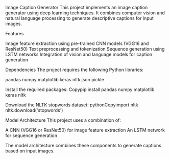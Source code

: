 Image Caption Generator
This project implements an image caption generator using deep learning techniques. It combines computer vision and natural language processing to generate descriptive captions for input images.

Features

Image feature extraction using pre-trained CNN models (VGG16 and ResNet50)
Text preprocessing and tokenization
Sequence generation using LSTM networks
Integration of vision and language models for caption generation

Dependencies
The project requires the following Python libraries:

pandas
numpy
matplotlib
keras
nltk
json
pickle


Install the required packages:
Copypip install pandas numpy matplotlib keras nltk

Download the NLTK stopwords dataset:
pythonCopyimport nltk
nltk.download('stopwords')


Model Architecture
This project uses a combination of:

A CNN (VGG16 or ResNet50) for image feature extraction
An LSTM network for sequence generation

The model architecture combines these components to generate captions based on input images.